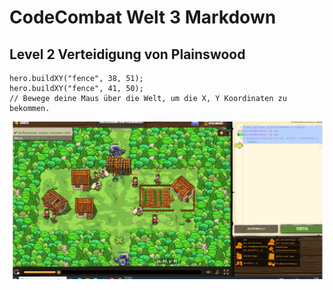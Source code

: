 # CodeCombat Welt 3 Markdown
## Level 2 Verteidigung von Plainswood
```
hero.buildXY("fence", 38, 51);
hero.buildXY("fence", 41, 50);
// Bewege deine Maus über die Welt, um die X, Y Koordinaten zu bekommen.
```
![Alt text](image-85.png)